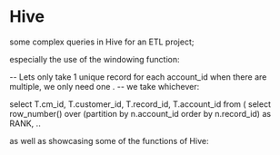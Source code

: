 # Hive
some complex queries in Hive for an ETL project;

especially the use of the windowing function:

-- Lets only take 1 unique record for each account_id when there are multiple, we only need one .
-- we take whichever:

select T.cm_id, T.customer_id, T.record_id, T.account_id 
from
(
select 
 row_number() over (partition by n.account_id order by n.record_id) as RANK,
 ..
 
 as well as showcasing some of the functions of Hive:
 
